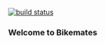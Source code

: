 [![build status](https://gitlab.informatics.ru/smirnov/prom2016_32/badges/develop/build.svg)](https://gitlab.informatics.ru/smirnov/prom2016_32/commits/develop)

### Welcome to Bikemates